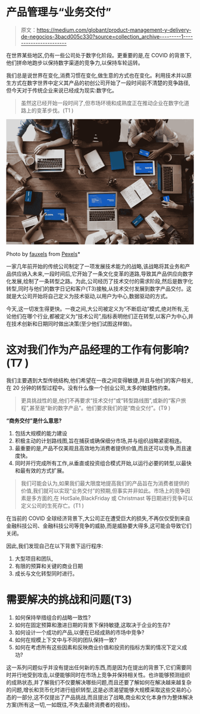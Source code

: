 # 产品管理与“业务交付”

> 原文：<https://medium.com/globant/product-management-y-delivery-de-negocios-3bacd005c330?source=collection_archive---------1----------------------->

在世界某些地区,仍有一些公司处于数字化阶段。更重要的是,在 COVID 的背景下,他们拼命地跑步以保持数字渠道的竞争力,以保持车轮运转。

我们总是说世界在变化,消费习惯在变化,做生意的方式也在变化。利用技术并以原生方式在数字世界中定义其产品的初创公司开始了一段时间前不清楚的竞争路径,但今天对于传统企业来说已经成为现实:数字化。

> 虽然这已经开始一段时间了,但市场环境和成熟度正在推动企业在数字化道路上的变革步伐。(T1 )

![](img/e9b898fcf2c8c245cbb22d537f068bb5.png)

Photo by [fauxels](https://www.pexels.com/@fauxels?utm_content=attributionCopyText&utm_medium=referral&utm_source=pexels) from [Pexels](https://www.pexels.com/photo/top-view-photo-of-people-near-wooden-table-3183150/?utm_content=attributionCopyText&utm_medium=referral&utm_source=pexels)*

一家几年前开始的传统公司制定了一项发展技术能力的战略,该战略将其业务和产品供应纳入未来,一段时间后,它开始了一条文化变革的道路,导致其产品供应向数字化发展,绘制了一条转型之路。为此,公司经历了技术交付的需求阶段,然后是数字化转型,同时与他们的数字日记和客户(T3)接触,从技术交付发展到数字产品交付。这就是大公司开始将自己定义为技术驱动,以用户为中心,数据驱动的方式。

今天,这一切发生得更快。一夜之间,大公司被定义为“不断启动”模式,绝对所有,无论他们在哪个行业,都被定义为“技术公司”,指标表明他们正在转型,以客户为中心,并在技术创新和日期同时做出决策(至少他们试图这样做)。

# **这对我们作为产品经理的工作有何影响?(T7 )**

我们主要遇到大型传统结构,他们希望在一夜之间变得敏捷,并且与他们的客户相关,在 20 分钟的转型过程中。没有什么像一个创业公司,太多的敏捷性约束。

> 更具挑战性的是,他们不再要求“技术交付”或“转型路线图”,或新的“客户旅程”,甚至是“新的数字产品”。他们要求我们的是“商业交付”。(T9 )

**“商务交付”是什么意思?**

1.  包括大规模的能力建设
2.  积极主动的计划路线图,旨在捕获或确保细分市场,并与组织战略紧密相连。
3.  最重要的是,产品不仅美观且高效地为消费者提供价值,而且还可以竞争,而且速度快。
4.  同时并行完成所有工作,从垂直或投资组合模式开始,以运行必要的转型,以最快和最有效的方式扩展。

> 我们可能会认为,如果我们最大限度地提高我们的产品旨在为消费者提供的价值,我们就可以实现“业务交付”的预期,但事实并非如此。市场上的竞争因素是多方面的,在 HotSale,BlackFriday 或 Christmast 等日期进行竞争可以定义公司的生死存亡。(T1 )

在当前的 COVID 全球经济背景下,大公司正在遭受巨大的损失,不再仅仅受到来自金融科技公司、金融科技公司等竞争的威胁,而是威胁要大得多,这可能会导致它们关闭。

因此,我们发现自己在以下背景下运行程序:

1.  大型项目和团队,
2.  有限的预算和关键的商业日期
3.  成长与文化转型同时进行。

# **需要解决的挑战和问题(T3)**

1.  如何保持举措组合的战略一致性?
2.  如何在固定预算和激进日期的背景下保持敏捷,这取决于企业的生存?
3.  如何设计一个成功的产品,以便在已经成熟的市场中竞争?
4.  如何在规模上下文中与不同的团队保持一致?
5.  如何在考虑所有这些因素和反映商业价值和投资的指标方案的情况下定义成功?

这一系列问题似乎并没有提出任何新的东西,而是因为在提出的背景下,它们需要同时并行地受到攻击,以便能够同时在市场上竞争并保持相关性。也许能够预测组织的成熟状态,并了解我们不仅要解决哪些问题,而且还要了解如何在解决越来越复杂的问题,增长和货币化时进行组织转型,这是必须渴望能够大规模采取这些交易的心态的一部分,这不仅提出了产品挑战,而且提出了战略,商业和文化本身作为整体解决方案(所有这一切,一如既往,不失去最终消费者的视线)。